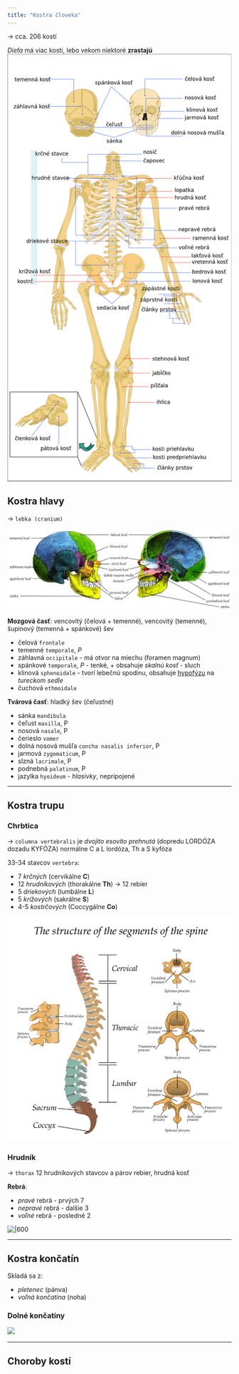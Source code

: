 ```yaml
---
title: "Kostra človeka"
---
```

-> cca. 206 kostí

*Dieťa* má viac kosti, lebo vekom niektoré **zrastajú**
![|550](attachments/kostra_človeka_celá.png)

## Kostra hlavy
-> `lebka (cranium)` 

![|800](attachments/kostra_hlavy.png)

**Mozgová časť**: 
vencovitý (čelová + temenné), vencovitý (temenné), šupinový (temenná + spánkové) šev
- čelová `frontale`
- temenné `temporale`, *P*
- záhlavná `occipitale` - má otvor na miechu ($\text{foramen magnum}$)
- spánkové `temporale`, *P* - tenké, + obsahuje *skalnú kosť* - sluch
- klinová `sphenoidale` - tvorí lebečnú spodinu, obsahuje [hypofýzu](bio/žľazy.md#Hypofýza) na *tureckom sedle*
- čuchová `ethmoidale`

**Tvárová časť**:
hladký šev (čeľustné)
- sánka `mandibula`
- čeľust `maxilla`, P
- nosová `nasale`, P
- čerieslo `vomer`
- dolná nosová mušľa `concha nasalis inferior`, P
- jarmová `zygomaticum`, P
- slzná `lacrimale`, P
- podnebná `palatinum`, P
- jazylka `hyoideum` - *hlasivky*, nepripojené

---

## Kostra trupu
### Chrbtica
-> `columna vertebralis` 
je *dvojito esovito prehnutá* (dopredu $\text{LORDÓZA}$ dozadu $\text{KYFÓZA}$)
normálne C a L lordóza, Th a S kyfóza

33-34 stavcov `vertebra`:
- 7 *krčných* (cervikálne $\textbf{C}$)
- 12 *hrudníkových* (thorakálne $\textbf{Th}$) -> 12 rebier
- 5 *driekových* (lumbálne $\textbf{L}$)
- 5 *krížových* (sakrálne $\textbf{S}$)
- 4-5 *kostrčových* (Coccygálne $\textbf{Co}$)

![|600](attachments/kostra_chrbtice.png)


### Hrudník
-> `thorax`
12 hrudníkových stavcov a párov rebier, hrudná kosť

**Rebrá**:
- *pravé* rebrá - prvých 7
- *nepravé* rebrá - dalšie 3
- *voľné* rebrá - posledné 2

![|600](attachments/kostra_hrudníka.png)

---

## Kostra končatín
Skladá sa z:
- *pletenec* (pánva)
- *voľná končatina* (noha)

### Dolné končatiny
![](attachments/kostra_nôh.png)

---

## Choroby kostí

